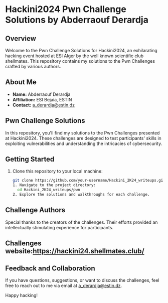 # Hackini2024 Pwn Challenge Solutions by Abderraouf Derardja

## Overview

Welcome to the Pwn Challenge Solutions for Hackini2024, an exhilarating hacking event hosted at ESI Alger by the well known scientific club shellmates. This repository contains my solutions to the Pwn Challenges crafted by various authors.

## About Me

- **Name:** Abderraouf Derardja
- **Affiliation:** ESI Bejaia, ESTIN
- **Contact:** [a_derardja@estin.dz](mailto:a_derardja@estin.dz)

## Pwn Challenge Solutions

In this repository, you'll find my solutions to the Pwn Challenges presented at Hackini2024. These challenges are designed to test participants' skills in exploiting vulnerabilities and understanding the intricacies of cybersecurity.

## Getting Started

1. Clone this repository to your local machine:

   ```bash
   git clone https://github.com/your-username/Hackini_2K24_writeups.git
   1. Navigate to the project directory:
     cd Hackini_2K24_writeups/pwn
   2. Explore the solutions and walkthroughs for each challenge.


## Challenge Authors
Special thanks to the creators of the challenges. Their efforts provided an intellectually stimulating experience for participants.

## Challenges website:https://hackini24.shellmates.club/

## Feedback and Collaboration
If you have questions, suggestions, or want to discuss the challenges, feel free to reach out to me via email at a_derardja@estin.dz.

Happy hacking!

